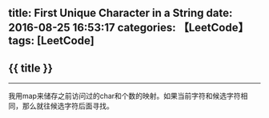 title: First Unique Character in a String
date: 2016-08-25 16:53:17
categories: 【LeetCode】
tags: [LeetCode]
---
## {{ title }} ##

---

我用map来储存之前访问过的char和个数的映射。如果当前字符和候选字符相同，那么就往候选字符后面寻找。